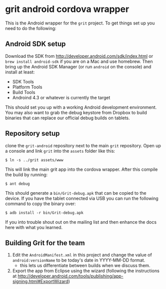 grit android cordova wrapper
============================

This is the Android wrapper for the `grit` project. To get things set up you need to do the following:

Android SDK setup
-----------------
Download the SDK from http://developer.android.com/sdk/index.html or `brew install android-sdk` if you are on a Mac and use homebrew.
Then bring up the Android SDK Manager (or run `android` on the console) and install at least: 
- SDK Tools
- Platform Tools
- Build Tools
- Androind 4.3 or whatever is currently the target

This should set you up with a working Android development environment. You may also want to grab the debug keystore from
Dropbox to build binaries that can replace our official debug builds on tablets.

Repository setup
----------------

clone the `grit-android` repository next to the main `grit` repository. Open up a console and link `grit` 
into the `assets` folder like this:

    $ ln -s ../grit assets/www
    
This will link the main grit app into the cordova wrapper. After this compile the build by running:

    $ ant debug

This should generate a `bin/Grit-debug.apk` that can be copied to the device. If you have the tablet connected via USB
you can run the following command to copy the binary over:

    $ adb install -r bin/Grit-debug.apk
    
If you into trouble shout out on the mailing list and then enhance the docs here with what you learned.


Building Grit for the team
---------------------

1) Edit the `AndroidManifest.xml` in this project and change the value of `android:versionName` to be today's date in YYYY-MM-DD format. 
    * this lets us differentiate between builds when we discuss them. 
2) Export the app from Eclipse using the wizard (following the instructions at http://developer.android.com/tools/publishing/app-signing.html#ExportWizard)
